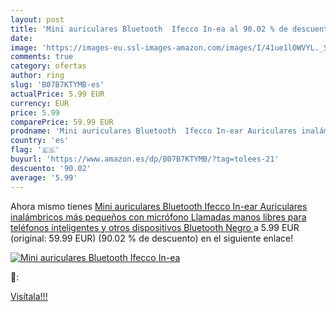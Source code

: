 ```yaml
---
layout: post
title: 'Mini auriculares Bluetooth  Ifecco In-ea al 90.02 % de descuento'
date: 
image: 'https://images-eu.ssl-images-amazon.com/images/I/41ue1lOWVYL._SL200_.jpg'
comments: true
category: ofertas
author: ring
slug: 'B07B7KTYMB-es'
actualPrice: 5.99 EUR
currency: EUR
price: 5.99
comparePrice: 59.99 EUR
prodname: 'Mini auriculares Bluetooth  Ifecco In-ear Auriculares inalámbricos más pequeños con micrófono Llamadas manos libres  para teléfonos inteligentes y otros dispositivos Bluetooth  Negro '
country: 'es'
flag: '🇪🇸'
buyurl: 'https://www.amazon.es/dp/B07B7KTYMB/?tag=tolees-21'
descuento: '90.02'
average: '5.99'
---
```


Ahora mismo tienes [Mini auriculares Bluetooth  Ifecco In-ear Auriculares inalámbricos más pequeños con micrófono Llamadas manos libres  para teléfonos inteligentes y otros dispositivos Bluetooth  Negro ](https://www.amazon.es/dp/B07B7KTYMB/?tag=tolees-21) a 5.99 EUR (original: 59.99 EUR) (90.02 %  de descuento) en el siguiente enlace!

[![Mini auriculares Bluetooth  Ifecco In-ea](https://images-eu.ssl-images-amazon.com/images/I/41ue1lOWVYL._SL200_.jpg)](https://www.amazon.es/dp/B07B7KTYMB/?tag=tolees-21)

🔎:


[Visítala!!!](https://www.amazon.es/dp/B07B7KTYMB/?tag=tolees-21)
